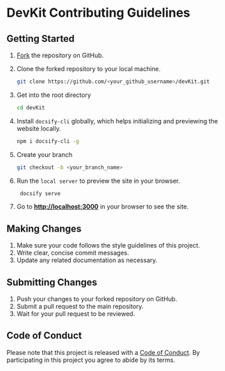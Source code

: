 # DevKit Contributing Guidelines

## Getting Started

1. [Fork](https://github.com/JuanPabloDiaz/devKit/fork) the repository on GitHub.
2. Clone the forked repository to your local machine.

   ```sh
   git clone https://github.com/<your_github_username>/devKit.git
   ```

3. Get into the root directory

   ```sh
   cd devKit
   ```

4. Install `docsify-cli` globally, which helps initializing and previewing the website locally.

   ```sh
   npm i docsify-cli -g
   ```

5. Create your branch

   ```sh
   git checkout -b <your_branch_name>
   ```

6. Run the `local server` to preview the site in your browser.

   ```sh
   	docsify serve
   ```

7. Go to [**http://localhost:3000**](http://localhost:3000) in your browser to see the site.

## Making Changes

1. Make sure your code follows the style guidelines of this project.
2. Write clear, concise commit messages.
3. Update any related documentation as necessary.

## Submitting Changes

1. Push your changes to your forked repository on GitHub.
2. Submit a pull request to the main repository.
3. Wait for your pull request to be reviewed.

## Code of Conduct

Please note that this project is released with a [Code of Conduct](CODE_OF_CONDUCT.md). By participating in this project you agree to abide by its terms.
